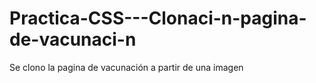 # Practica-CSS---Clonaci-n-pagina-de-vacunaci-n
Se clono la pagina de vacunación a partir de una imagen
